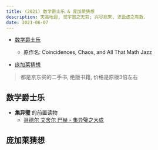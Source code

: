 ```yaml
---
title: (2021) 数学爵士乐 & 庞加莱猜想
description: 天高地迥, 觉宇宙之无穷; 兴尽悲来, 识盈虚之有数.
date: 2021-06-07
---
```


* [数学爵士乐](https://book.douban.com/subject/2185715/)
  - 原作名: Coincidences, Chaos, and All That Math Jazz

* [庞加莱猜想](https://book.douban.com/subject/5338169/)

> 都是京东买的二手书, 绝版书籍, 价格是原版3倍左右

## 数学爵士乐

* **集异璧** 的前置读物
  - [哥德尔 艾舍尔 巴赫 - 集异璧之大成](https://book.douban.com/subject/1291204/)

## 庞加莱猜想
